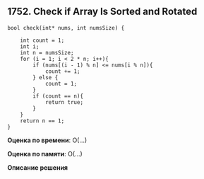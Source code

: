## 1752. Check if Array Is Sorted and Rotated


```
bool check(int* nums, int numsSize) {

    int count = 1;
    int i;
    int n = numsSize;
    for (i = 1; i < 2 * n; i++){
        if (nums[(i - 1) % n] <= nums[i % n]){
            count += 1;
        } else {
            count = 1;
        }
        if (count == n){
            return true;
        }
    }
    return n == 1;
}

```

**Оценка по времени**: О(...)


**Оценка по памяти**: О(...)


**Описание решения**
```

```